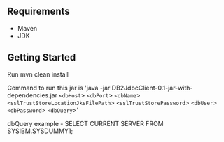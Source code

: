 ## Requirements

 * Maven
 * JDK
 
## Getting Started

Run mvn clean install

Command to run this jar is 'java -jar DB2JdbcClient-0.1-jar-with-dependencies.jar `<dbHost`> `<dbPort`> `<dbName`> `<sslTrustStoreLocationJksFilePath`> `<sslTrustStorePassword`> `<dbUser`> `<dbPassword`> `<dbQuery`>'

dbQuery example - SELECT CURRENT SERVER FROM SYSIBM.SYSDUMMY1;
